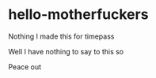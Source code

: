 # hello-motherfuckers
Nothing I made this for timepass

Well I have nothing to say to this so



Peace out
